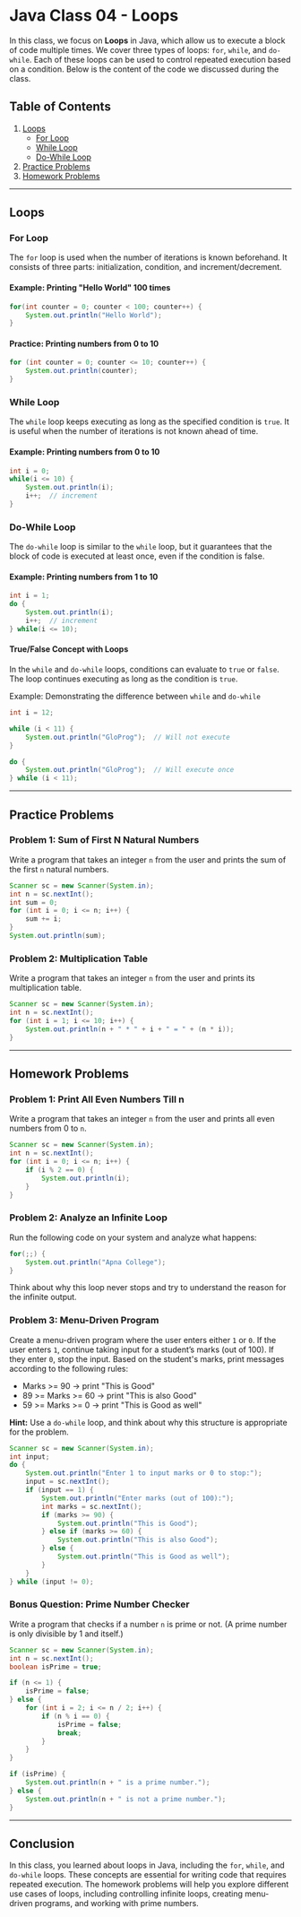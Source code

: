 # Java Class 04 - Loops

In this class, we focus on **Loops** in Java, which allow us to execute a block of code multiple times. We cover three types of loops: `for`, `while`, and `do-while`. Each of these loops can be used to control repeated execution based on a condition. Below is the content of the code we discussed during the class.

## Table of Contents
1. [Loops](#loops)
   - [For Loop](#for-loop)
   - [While Loop](#while-loop)
   - [Do-While Loop](#do-while-loop)
2. [Practice Problems](#practice-problems)
3. [Homework Problems](#homework-problems)

---

## Loops

### For Loop
The `for` loop is used when the number of iterations is known beforehand. It consists of three parts: initialization, condition, and increment/decrement.

#### Example: Printing "Hello World" 100 times
```java
for(int counter = 0; counter < 100; counter++) {
    System.out.println("Hello World");
}
```

#### Practice: Printing numbers from 0 to 10
```java
for (int counter = 0; counter <= 10; counter++) {
    System.out.println(counter);
}
```

### While Loop
The `while` loop keeps executing as long as the specified condition is `true`. It is useful when the number of iterations is not known ahead of time.

#### Example: Printing numbers from 0 to 10
```java
int i = 0;
while(i <= 10) {
    System.out.println(i);
    i++;  // increment
}
```

### Do-While Loop
The `do-while` loop is similar to the `while` loop, but it guarantees that the block of code is executed at least once, even if the condition is false.

#### Example: Printing numbers from 1 to 10
```java
int i = 1;
do {
    System.out.println(i);
    i++;  // increment
} while(i <= 10);
```

#### True/False Concept with Loops
In the `while` and `do-while` loops, conditions can evaluate to `true` or `false`. The loop continues executing as long as the condition is `true`.

Example: Demonstrating the difference between `while` and `do-while`
```java
int i = 12;

while (i < 11) {
    System.out.println("GloProg");  // Will not execute
}

do {
    System.out.println("GloProg");  // Will execute once
} while (i < 11);
```

---

## Practice Problems

### Problem 1: Sum of First N Natural Numbers
Write a program that takes an integer `n` from the user and prints the sum of the first `n` natural numbers.
```java
Scanner sc = new Scanner(System.in); 
int n = sc.nextInt();
int sum = 0;
for (int i = 0; i <= n; i++) {
    sum += i;
}
System.out.println(sum);
```

### Problem 2: Multiplication Table
Write a program that takes an integer `n` from the user and prints its multiplication table.
```java
Scanner sc = new Scanner(System.in); 
int n = sc.nextInt();
for (int i = 1; i <= 10; i++) {
    System.out.println(n + " * " + i + " = " + (n * i));
}
```

---

## Homework Problems

### Problem 1: Print All Even Numbers Till n
Write a program that takes an integer `n` from the user and prints all even numbers from 0 to `n`.
```java
Scanner sc = new Scanner(System.in); 
int n = sc.nextInt();
for (int i = 0; i <= n; i++) {
    if (i % 2 == 0) {
        System.out.println(i);
    }
}
```

### Problem 2: Analyze an Infinite Loop
Run the following code on your system and analyze what happens:
```java
for(;;) {
    System.out.println("Apna College");
}
```
Think about why this loop never stops and try to understand the reason for the infinite output.

### Problem 3: Menu-Driven Program
Create a menu-driven program where the user enters either `1` or `0`. If the user enters `1`, continue taking input for a student’s marks (out of 100). If they enter `0`, stop the input. Based on the student's marks, print messages according to the following rules:
- Marks >= 90 → print "This is Good"
- 89 >= Marks >= 60 → print "This is also Good"
- 59 >= Marks >= 0 → print "This is Good as well"

**Hint:** Use a `do-while` loop, and think about why this structure is appropriate for the problem.
```java
Scanner sc = new Scanner(System.in);
int input;
do {
    System.out.println("Enter 1 to input marks or 0 to stop:");
    input = sc.nextInt();
    if (input == 1) {
        System.out.println("Enter marks (out of 100):");
        int marks = sc.nextInt();
        if (marks >= 90) {
            System.out.println("This is Good");
        } else if (marks >= 60) {
            System.out.println("This is also Good");
        } else {
            System.out.println("This is Good as well");
        }
    }
} while (input != 0);
```

### Bonus Question: Prime Number Checker
Write a program that checks if a number `n` is prime or not. (A prime number is only divisible by 1 and itself.)
```java
Scanner sc = new Scanner(System.in);
int n = sc.nextInt();
boolean isPrime = true;

if (n <= 1) {
    isPrime = false;
} else {
    for (int i = 2; i <= n / 2; i++) {
        if (n % i == 0) {
            isPrime = false;
            break;
        }
    }
}

if (isPrime) {
    System.out.println(n + " is a prime number.");
} else {
    System.out.println(n + " is not a prime number.");
}
```

---

## Conclusion
In this class, you learned about loops in Java, including the `for`, `while`, and `do-while` loops. These concepts are essential for writing code that requires repeated execution. The homework problems will help you explore different use cases of loops, including controlling infinite loops, creating menu-driven programs, and working with prime numbers.